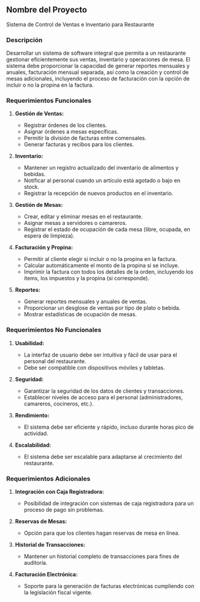 ## Nombre del Proyecto
Sistema de Control de Ventas e Inventario para Restaurante

### Descripción
Desarrollar un sistema de software integral que permita a un restaurante gestionar eficientemente sus ventas, inventario y operaciones de mesa. El sistema debe proporcionar la capacidad de generar reportes mensuales y anuales, facturación mensual separada, así como la creación y control de mesas adicionales, incluyendo el proceso de facturación con la opción de incluir o no la propina en la factura.

### Requerimientos Funcionales
1. **Gestión de Ventas:**
   - Registrar órdenes de los clientes.
   - Asignar órdenes a mesas específicas.
   - Permitir la división de facturas entre comensales.
   - Generar facturas y recibos para los clientes.

2. **Inventario:**
   - Mantener un registro actualizado del inventario de alimentos y bebidas.
   - Notificar al personal cuando un artículo está agotado o bajo en stock.
   - Registrar la recepción de nuevos productos en el inventario.

3. **Gestión de Mesas:**
   - Crear, editar y eliminar mesas en el restaurante.
   - Asignar mesas a servidores o camareros.
   - Registrar el estado de ocupación de cada mesa (libre, ocupada, en espera de limpieza).

4. **Facturación y Propina:**
   - Permitir al cliente elegir si incluir o no la propina en la factura.
   - Calcular automáticamente el monto de la propina si se incluye.
   - Imprimir la factura con todos los detalles de la orden, incluyendo los ítems, los impuestos y la propina (si corresponde).

5. **Reportes:**
   - Generar reportes mensuales y anuales de ventas.
   - Proporcionar un desglose de ventas por tipo de plato o bebida.
   - Mostrar estadísticas de ocupación de mesas.

### Requerimientos No Funcionales
1. **Usabilidad:**
   - La interfaz de usuario debe ser intuitiva y fácil de usar para el personal del restaurante.
   - Debe ser compatible con dispositivos móviles y tabletas.

2. **Seguridad:**
   - Garantizar la seguridad de los datos de clientes y transacciones.
   - Establecer niveles de acceso para el personal (administradores, camareros, cocineros, etc.).

3. **Rendimiento:**
   - El sistema debe ser eficiente y rápido, incluso durante horas pico de actividad.

4. **Escalabilidad:**
   - El sistema debe ser escalable para adaptarse al crecimiento del restaurante.

### Requerimientos Adicionales
1. **Integración con Caja Registradora:**
   - Posibilidad de integración con sistemas de caja registradora para un proceso de pago sin problemas.

2. **Reservas de Mesas:**
   - Opción para que los clientes hagan reservas de mesa en línea.

3. **Historial de Transacciones:**
   - Mantener un historial completo de transacciones para fines de auditoría.

4. **Facturación Electrónica:**
   - Soporte para la generación de facturas electrónicas cumpliendo con la legislación fiscal vigente.
